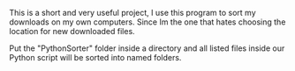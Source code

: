 This is a short and very useful project, I use this program to sort my downloads on my own computers. Since Im the one that hates choosing the location for new downloaded files.

Put the "PythonSorter" folder inside a directory and all listed files inside our Python script will be sorted into named folders.
